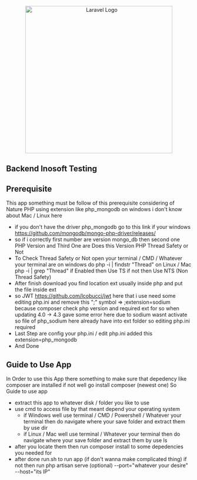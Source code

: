 <p align="center"><a href="https://laravel.com" target="_blank"><img src="https://raw.githubusercontent.com/laravel/art/master/logo-lockup/5%20SVG/2%20CMYK/1%20Full%20Color/laravel-logolockup-cmyk-red.svg" width="400" alt="Laravel Logo"></a></p>


## Backend Inosoft Testing


## Prerequisite
This app something must be follow of this prerequisite considering of Nature PHP using extension like php_mongodb on windows i don't know about Mac / Linux here 
- if you don't have the driver php_mongodb go to this link if your windows https://github.com/mongodb/mongo-php-driver/releases/
- so if i correctly first number are version mongo_db then second one PHP Version and Third One are Does this Version PHP Thread Safety or Not
- To Check Thread Safety or Not open your terminal / CMD / Whatever your terminal are on windows do php -i | findstr "Thread" on Linux / Mac php -i | grep "Thread" if Enabled then Use TS if not then Use NTS (Non Thread Safety)
- After finish download you find location ext usually inside php and put the file inside ext
- so JWT https://github.com/lcobucci/jwt here that i use need some editing php.ini and remove this ";" symbol => ;extension=sodium because composer check php version and required ext for so when updating 4.0 -> 4.3 gave some error here due to sodium wasnt activate so file of php_sodium here already have into ext folder so editing php.ini required 
- Last Step are config your php.ini / edit php.ini added this extension=php_mongodb
- And Done

## Guide to Use App
In Order to use this App there something to make sure that depedency like composer are installed if not well go install composer (newest one)
So Guide to use app
- extract this app to whatever disk / folder you like to use
- use cmd to access file by that meant depend your operating system 
    - if Windows well use terminal / CMD / Powershell / Whatever your terminal then do navigate where your save folder and extract them by use dir <this-project>
    - if Linux / Mac well use terminal / Whatever your terminal then do navigate where your save folder and extract them by use ls <this-project>
- after you locate them then run composer install to some depedencies you needed for
- after done run.sh to run app (if don't wanna make complicated thing) if not then run php artisan serve (optional) --port="whatever your desire" --host="its IP" 
